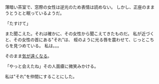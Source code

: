 薄暗い茶室で、窓際の女性は逆光のため表情は読めない。
しかし、正座のままうとうとと眠っているようだ。

「たすけて」

また聞こえた。それは確かに、その女性から聞こえてきたものだ。
私が近づくと、その女性の首にある"それ"は、
蛭のように光る唇を震わせて、じっとこちらを見つめている。
私は。。。

そのまま[気が遠くなる](../chasitsu.md)。

「やっと会えたね」その人面瘡に微笑みかける。

私は"それ"を仲間にすることにした。